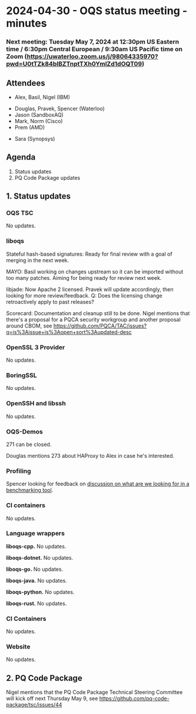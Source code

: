 # 2024-04-30 - OQS status meeting - minutes

<!--### Next meeting: Tuesday April 30, 2024 at 10:00am US Eastern time / 4:00pm Central European / 7:00am US Pacific time on Zoom (https://uwaterloo.zoom.us/j/98064335970?pwd=U0tTZk84blBZTnptTXh0YmlZd1dOQT09)-->

### Next meeting: Tuesday May 7, 2024 at 12:30pm US Eastern time / 6:30pm Central European / 9:30am US Pacific time on Zoom (https://uwaterloo.zoom.us/j/98064335970?pwd=U0tTZk84blBZTnptTXh0YmlZd1dOQT09)

## Attendees

- Alex, Basil, Nigel (IBM)
<!--- Christian (MSR)-->
- Douglas, Pravek, Spencer (Waterloo)
- Jason (SandboxAQ)
- Mark, Norm (Cisco)
- Prem (AMD)
<!--- Michael (independent)-->
- Sara (Synopsys)
<!--- Vlad (softwareQ)-->

## Agenda

1. Status updates
2. PQ Code Package updates

## 1. Status updates

### OQS TSC

No updates.

### liboqs

Stateful hash-based signatures: Ready for final review with a goal of merging in the next week.

MAYO: Basil working on changes upstream so it can be imported without too many patches. Aiming for being ready for review next week.

libjade: Now Apache 2 licensed.  Pravek will update accordingly, then looking for more review/feedback. Q: Does the licensing change retroactively apply to past releases? 

Scorecard: Documentation and cleanup still to be done. Nigel mentions that there's a proposal for a PQCA security workgroup and another proposal around CBOM, see https://github.com/PQCA/TAC/issues?q=is%3Aissue+is%3Aopen+sort%3Aupdated-desc

### OpenSSL 3 Provider

No updates.

### BoringSSL

No updates.

### OpenSSH and libssh

No updates.

### OQS-Demos

271 can be closed.

Douglas mentions 273 about HAProxy to Alex in case he's interested.

### Profiling

Spencer looking for feedback on [discussion on what are we looking for in a benchmarking tool](https://github.com/open-quantum-safe/profiling/discussions/112).

### CI containers

No updates.

### Language wrappers

**liboqs-cpp.**
No updates.

**liboqs-dotnet.** 
No updates.

**liboqs-go.** 
No updates.

**liboqs-java.**
No updates.

**liboqs-python.** 
No updates.

**liboqs-rust.**
No updates.

### CI Containers

No updates.

### Website

No updates.

## 2. PQ Code Package

Nigel mentions that the PQ Code Package Technical Steering Committee will kick off next Thursday May 9, see https://github.com/pq-code-package/tsc/issues/44
